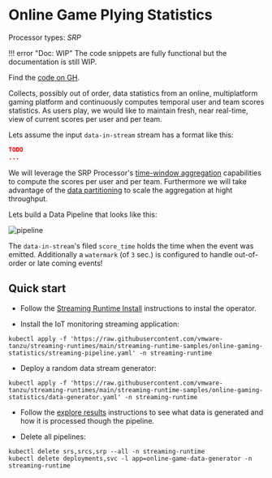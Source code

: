# Online Game Plying Statistics

Processor types: *SRP*

!!! error "Doc: WIP" 
    The code snippets are fully functional but the documentation is still WIP.


Find the [code on GH](https://github.com/vmware-tanzu/streaming-runtimes/blob/main/streaming-runtime-samples/online-gaming-statistics).

Collects, possibly out of order, data statistics from an online, multiplatform gaming platform and continuously computes temporal user and team scores statistics.
As users play, we would like to maintain fresh, near real-time, view of current scores per user and per team.

Lets assume the input `data-in-stream` stream has a format like this:

```json
TODO
...
```

We will leverage the SRP Processor's [time-window aggregation](../../architecture/processors/srp/time-window-aggregation.md) capabilities to compute the scores per user and per team. 
Furthermore we will take advantage of the [data partitioning](../../architecture/data-partitioning/data-partitioning.md) to scale the aggregation at hight throughput.

Lets build a Data Pipeline that looks like this:

![pipeline](TODO)

The `data-in-stream`'s filed `score_time` holds the time when the event was emitted. 
Additionally a `watermark` (of `3` sec.) is configured to handle out-of-order or late coming events!


## Quick start

- Follow the [Streaming Runtime Install](../../install.md) instructions to instal the operator.

- Install the IoT monitoring streaming application:
```shell
kubectl apply -f 'https://raw.githubusercontent.com/vmware-tanzu/streaming-runtimes/main/streaming-runtime-samples/online-gaming-statistics/streaming-pipeline.yaml' -n streaming-runtime
```

- Deploy a random data stream generator:
```shell
kubectl apply -f 'https://raw.githubusercontent.com/vmware-tanzu/streaming-runtimes/main/streaming-runtime-samples/online-gaming-statistics/data-generator.yaml' -n streaming-runtime
```

- Follow the [explore results](../../instructions/#explore-the-results) instructions to see what data is generated and how it is processed though the pipeline. 

- Delete all pipelines:
```shell
kubectl delete srs,srcs,srp --all -n streaming-runtime 
kubectl delete deployments,svc -l app=online-game-data-generator -n streaming-runtime
```

